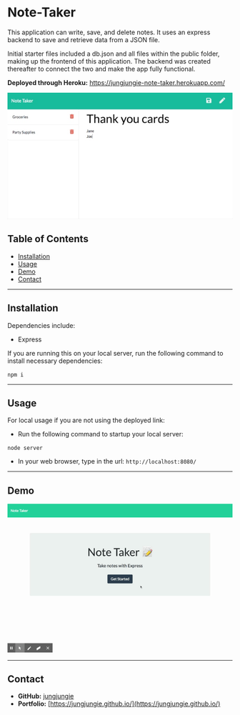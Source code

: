 # Note-Taker
This application can write, save, and delete notes. It uses an express backend to save and retrieve data from a JSON file.

Initial starter files included a db.json and all files within the public folder, making up the frontend of this application. The backend was created thereafter to connect the two and make the app fully functional.

**Deployed through Heroku:** https://jungjungie-note-taker.herokuapp.com/

<div style="text-align:center"><img src="public/assets/images/screenshot.jpg" /></div>


## Table of Contents
* [Installation](#Installation)
* [Usage](#Usage)
* [Demo](#Demo)
* [Contact](#Contact)


***
## Installation

Dependencies include:
- Express

If you are running this on your local server, run the following command to install necessary dependencies:
``` 
npm i 
``` 

***
## Usage

For local usage if you are not using the deployed link: 
- Run the following command to startup your local server:
```
node server
```
- In your web browser, type in the url: `http://localhost:8080/`


***
## Demo
![gif demo of app](public/assets/images/demo.gif)


***
## Contact
- **GitHub:**  [jungjungie](https://github.com/jungjungie)
- **Portfolio:**  [https://jungjungie.github.io/](https://jungjungie.github.io/)